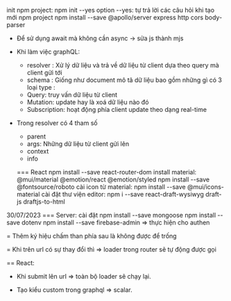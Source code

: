 init npm project: npm init --yes
option --yes: tự trả lời các câu hỏi khi tạo mới npm project
npm install --save @apollo/server express http cors body-parser

- Để sử dụng await mà không cần async -> sửa js thành mjs

- Khi làm việc graphQL:

  - resolver : Xử lý dữ liệu và trả về dữ liệu từ client dựa theo query mà client gửi tới
  - schema : Giống như document mô tã dữ liệu bao gồm những gì
    có 3 loại type :

  * Query: truy vấn dữ liệu từ client
  * Mutation: update hay là xoá dữ liệu nào đó
  * Subscription: hoạt động phía client update theo dạng real-time

- Trong resolver có 4 tham số

  - parent
  - args: Những dữ liệu từ client gửi lên
  - context
  - info

  === React
  npm install --save react-router-dom
  install material: @mui/material @emotion/react @emotion/styled
  npm install --save @fontsource/roboto
  cài icon từ material: npm install --save @mui/icons-material
  cài đặt thư viện editor: npm i --save react-draft-wysiwyg draft-js draftjs-to-html

30/07/2023
=== Server: cài đặt
npm install --save mongoose
npm install --save dotenv
npm install --save firebase-admin => thực hiện cho authen

= Thêm ký hiệu chấm than phía sau là không được để trống

= Khi trên url có sự thay đổi thì => loader trong router sẽ tự động được gọi

== React:

- Khi submit lên url => toàn bộ loader sẽ chạy lại.

- Tạo kiểu custom trong graphql => scalar.
